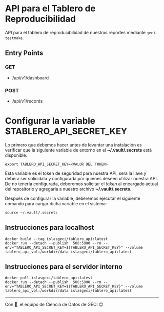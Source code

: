 # API para el Tablero de Reproducibilidad

API para el tablero de reproducibilidad de nuestros reportes mediante `geci-testmake`.

## Entry Points

### GET

- /api/v1/dashboard

### POST

- /api/v1/records

# Configurar la variable __$TABLERO_API_SECRET_KEY__
Lo primero que debemos hacer antes de levantar una instalación es verificar que la siguiente
variable de entorno en el __~/.vault/.secrets__ está disponible:

```shell
export TABLERO_API_SECRET_KEY=<VALOR DEL TOKEN>
```

Esta variable es el token de seguridad para nuestra API, sera la llave y debera ser solicidata y configurada por quienes deseen utilizar nuestra API. De no tenerla configurada, deberemos solicitar el _token_ al encargado actual del
repositorio y agregarla a nuestro archivo __~/.vault/.secrets__.

Después de configurar la variable, deberemos ejecutar el siguiente comando para cargar dicha variable en el sistema:

```shell
source ~/.vault/.secrets
```


## Instrucciones para localhost

```
docker build --tag islasgeci/tablero_api:latest .
docker run --detach --publish  500:5000 --rm --env="TABLERO_API_SECRET_KEY=${TABLERO_API_SECRET_KEY}" --volume tablero_api_vol:/workdir/data islasgeci/tablero_api:latest
```

## Instrucciones para el servidor interno

```
docker pull islasgeci/tablero_api:latest
docker run --detach --publish  500:5000 --rm --env="TABLERO_API_SECRET_KEY=${TABLERO_API_SECRET_KEY}" --volume tablero_api_vol:/workdir/data islasgeci/tablero_api:latest
```



---

Con 💖, el equipo de Ciencia de Datos de GECI 😊
